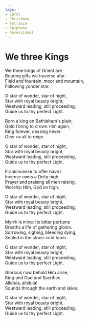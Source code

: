 ```yaml
---
tags:
- Carol
- Christmas
- Entrance
- Epiphany
- Recessional
---
```


# We three Kings  

We three kings of Orient are  
Bearing gifts we traverse afar.  
Field and fountain, moor and mountain,  
Following yonder star.  

O star of wonder, star of night,  
Star with royal beauty bright,  
Westward leading, still proceeding,  
Guide us to thy perfect Light.  

Born a king on Bethlehem's plain,  
Gold I bring to crown Him again,  
King forever, ceasing never  
Over us all to reign.  

O star of wonder, star of night,  
Star with royal beauty bright,  
Westward leading, still proceeding,  
Guide us to thy perfect Light.  

Frankincense to offer have I.  
Incense owns a Deity nigh.  
Prayer and praising all men raising,  
Worship Him, God on high.  

O star of wonder, star of night,  
Star with royal beauty bright,  
Westward leading, still proceeding,  
Guide us to thy perfect Light.  

Myrrh is mine: Its bitter perfume  
Breaths a life of gathering gloom.  
Sorrowing, sighing, bleeding dying,  
Sealed in the stone-cold tomb.  

O star of wonder, star of night,  
Star with royal beauty bright,  
Westward leading, still proceeding,  
Guide us to thy perfect Light.  

Glorious now behold Him arise,  
King and God and Sacrifice.  
Alleluia, alleluia!  
Sounds through the earth and skies.  

O star of wonder, star of night,  
Star with royal beauty bright,  
Westward leading, still proceeding,  
Guide us to thy perfect Light.